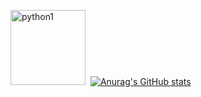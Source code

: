 <a href="https://www.credly.com/badges/8ec579ef-8f64-4069-a930-04b1b80f2278" target="_blank"><img src="https://images.credly.com/size/340x340/images/68c0b94d-f6ac-40b1-a0e0-921439eb092e/image.png" alt="python1" width="120" /></a>&nbsp;
[![Anurag's GitHub stats](https://github-readme-stats.vercel.app/api?username=JoaoNobre11)](https://github.com/JoaoNobre11/github-readme-stats)
